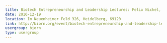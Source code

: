 ```yaml
---
title: Biotech Entrepreneurship and Leadership Lectures: Felix Nickel, iSurgeon, Heidelberg + Christmas Special
date: 2016-12-19
location: Im Neuenheimer Feld 326, Heidelberg, 69120
link: http://biorn.org/event/biotech-entrepreneurship-and-leadership-lectures-felix-nickel-isurgeon-heidelberg-christmas-special/
usergroup: biorn
type: usergroup
---
```


